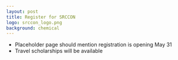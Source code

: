 ```yaml
---
layout: post
title: Register for SRCCON
logo: srccon_logo.png
background: chemical
---
```

* Placeholder page should mention registration is opening May 31
* Travel scholarships will be available
